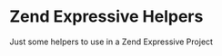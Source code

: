 Zend Expressive Helpers
=======================

Just some helpers to use in a Zend Expressive Project
